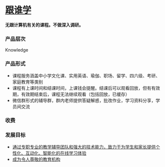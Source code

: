 # [跟谁学](https://www.genshuixue.com/)
**无跟计算机有关的课程。不做深入调研。**


### 产品层次
Knowledge

### 产品形式
* 课程服务涵盖中小学文化课、实用英语、瑜伽、职场、留学、四六级、考研、家庭教育等类别
* 课程有上课时间和结课时间，上课钱会提醒。结课后可以观看回放，但有有效期，有效期结束后，课程无法继续观看（包括回放，已缓存）
* 微信群形式的辅导群，群内老师提供答疑解惑，批改作业，学习资料分享，学员间交流


### 收费

### 发展目标
* [通过专职专业的教学辅导团队和强大的技术能力，致力于为学生和家长提供个性化、互动化、智能化的在线学习体验](https://www.genshuixue.com/guide/about?detail=aboutUs)
* [成为令人尊敬的教育机构](https://www.genshuixue.com/guide/about?detail=aboutUs)

